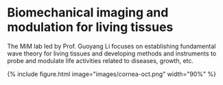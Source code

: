 ---
---
# Biomechanical imaging and modulation for living tissues
The MiM lab led by Prof. Guoyang Li focuses on establishing fundamental wave theory for living tissues and developing methods and instruments to probe and modulate life activities related to diseases, growth, etc.

{%
  include figure.html
  image="images/cornea-oct.png"
  width="90%"
%}
